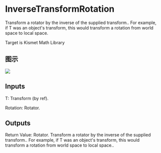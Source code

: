 # InverseTransformRotation

Transform a rotator by the inverse of the supplied transform.. For example, if T was an object's transform, this would transform a rotation from world space to local space.

Target is Kismet Math Library

## 图示

![]($-20221218-19553761.png)

## Inputs

T: Transform (by ref).

Rotation: Rotator.  

## Outputs

Return Value: Rotator. Transform a rotator by the inverse of the supplied transform.. For example, if T was an object's transform, this would transform a rotation from world space to local space..

